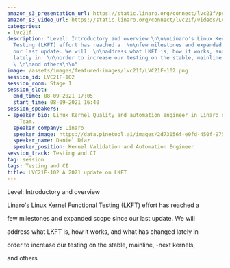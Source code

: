 ```yaml
---
amazon_s3_presentation_url: https://static.linaro.org/connect/lvc21f/presentations/LVC21F-102.pdf
amazon_s3_video_url: https://static.linaro.org/connect/lvc21f/videos/LVC21F-102.mp4
categories:
- lvc21f
description: "Level: Introductory and overview \n\n\nLinaro's Linux Kernel Functional
  Testing (LKFT) effort has reached a  \n\nfew milestones and expanded scope since
  our last update. We will  \n\naddress what LKFT is, how it works, and what has changed
  lately in  \n\norder to increase our testing on the stable, mainline, -next kernels,
  \ \n\nand others\n\n"
image: /assets/images/featured-images/lvc21f/LVC21F-102.png
session_id: LVC21F-102
session_room: Stage 1
session_slot:
  end_time: 08-09-2021 17:05
  start_time: 08-09-2021 16:40
session_speakers:
- speaker_bio: Linux Kernel Quality and automation engineer in Linaro's Kernel Validation
    Team.
  speaker_company: Linaro
  speaker_image: https://data.pinetool.ai/images/2d73056f-e0fd-450f-9756-ad43b9afa346.jpeg
  speaker_name: Daniel Díaz
  speaker_position: Kernel Validation and Automation Engineer
session_track: Testing and CI
tag: session
tags: Testing and CI
title: LVC21F-102 A 2021 update on LKFT
---
```


Level: Introductory and overview 


Linaro's Linux Kernel Functional Testing (LKFT) effort has reached a  

few milestones and expanded scope since our last update. We will  

address what LKFT is, how it works, and what has changed lately in  

order to increase our testing on the stable, mainline, -next kernels,  

and others